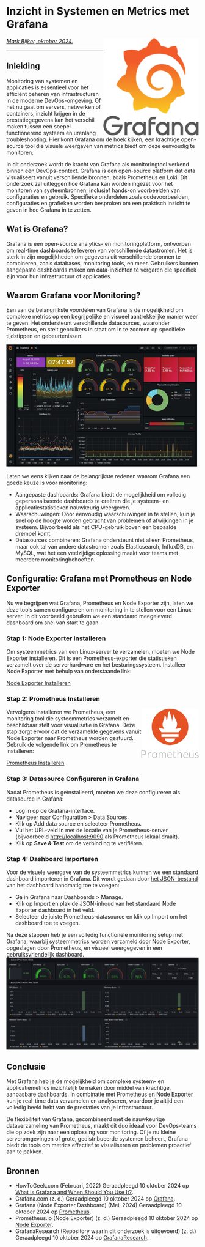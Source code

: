 # Inzicht in Systemen en Metrics met Grafana

<img src="plaatjes/grafana_logo.png" width="250" align="right" alt="Logo van Grafana" title="Logo van Grafana">

*[Mark Bijker, oktober 2024.](https://github.com/hanaim-devops/blog-MarkBijker)*
<hr/>

## Inleiding

Monitoring van systemen en applicaties is essentieel voor het efficiënt beheren van infrastructuren in de moderne DevOps-omgeving. Of het nu gaat om servers, netwerken of containers, inzicht krijgen in de prestatiegegevens kan het verschil maken tussen een soepel functionerend systeem en urenlang troubleshooting. Hier komt Grafana om de hoek kijken, een krachtige open-source tool die visuele weergaven van metrics biedt om deze eenvoudig te monitoren.

In dit onderzoek wordt de kracht van Grafana als monitoringtool verkend binnen een DevOps-context. Grafana is een open-source platform dat data visualiseert vanuit verschillende bronnen, zoals Prometheus en Loki. Dit onderzoek zal uitleggen hoe Grafana kan worden ingezet voor het monitoren van systeembronnen, inclusief hands-on voorbeelden van configuraties en gebruik. Specifieke onderdelen zoals codevoorbeelden, configuraties en grafieken worden besproken om een praktisch inzicht te geven in hoe Grafana in te zetten.

## Wat is Grafana?

Grafana is een open-source analytics- en monitoringplatform, ontworpen om real-time dashboards te leveren van verschillende datastromen. Het is sterk in zijn mogelijkheden om gegevens uit verschillende bronnen te combineren, zoals databases, monitoring tools, en meer. Gebruikers kunnen aangepaste dashboards maken om data-inzichten te vergaren die specifiek zijn voor hun infrastructuur of applicaties.

## Waarom Grafana voor Monitoring?

Een van de belangrijkste voordelen van Grafana is de mogelijkheid om complexe metrics op een begrijpelijke en visueel aantrekkelijke manier weer te geven. Het ondersteunt verschillende datasources, waaronder Prometheus, en stelt gebruikers in staat om in te zoomen op specifieke tijdstippen en gebeurtenissen.

<img src="plaatjes/grafana_graphs.png" width="500" alt="voorbeeld dashboard van Grafana" title="Voorbeeld dashboard van Grafana">

Laten we eens kijken naar de belangrijkste redenen waarom Grafana een goede keuze is voor monitoring:

- Aangepaste dashboards: Grafana biedt de mogelijkheid om volledig gepersonaliseerde dashboards te creëren die je systeem- en applicatiestatistieken nauwkeurig weergeven.
- Waarschuwingen: Door eenvoudig waarschuwingen in te stellen, kun je snel op de hoogte worden gebracht van problemen of afwijkingen in je systeem. Bijvoorbeeld als het CPU-gebruik boven een bepaalde drempel komt.
- Datasources combineren: Grafana ondersteunt niet alleen Prometheus, maar ook tal van andere datastromen zoals Elasticsearch, InfluxDB, en MySQL, wat het een veelzijdige oplossing maakt voor teams met meerdere monitoringbehoeften.

## Configuratie: Grafana met Prometheus en Node Exporter

Nu we begrijpen wat Grafana, Prometheus en Node Exporter zijn, laten we deze tools samen configureren om monitoring in te stellen voor een Linux-server. In dit voorbeeld gebruiken we een standaard meegeleverd dashboard om snel van start te gaan.

### Stap 1: Node Exporter Installeren

Om systeemmetrics van een Linux-server te verzamelen, moeten we Node Exporter installeren. Dit is een Prometheus-exporter die statistieken verzamelt over de serverhardware en het besturingssysteem. Installeer Node Exporter met behulp van onderstaande link:

[Node Exporter Installeren](https://prometheus.io/download/#:~:text=556adf78030370c461d059c8b4375e4296472a3af6036d217c979f68bcd5cb4e-,node_exporter,-Exporter%20for%20machine)

### Stap 2: Prometheus Installeren

<img src="plaatjes/prometheus_logo.jpg" width="150" align="right" alt="Logo van Prometheus" title="Logo van Prometheus">

Vervolgens installeren we Prometheus, een monitoring tool die systeemmetrics verzamelt en beschikbaar stelt voor visualisatie in Grafana. Deze stap zorgt ervoor dat de verzamelde gegevens vanuit Node Exporter naar Prometheus worden gestuurd. Gebruik de volgende link om Prometheus te installeren:

[Prometheus Installeren](https://prometheus.io/download/#:~:text=amd64-,prometheus,-The%20Prometheus%20monitoring)

### Stap 3: Datasource Configureren in Grafana

Nadat Prometheus is geïnstalleerd, moeten we deze configureren als datasource in Grafana:

- Log in op de Grafana-interface.
- Navigeer naar Configuration > Data Sources.
- Klik op Add data source en selecteer Prometheus.
- Vul het URL-veld in met de locatie van je Prometheus-server (bijvoorbeeld <http://localhost:9090> als Prometheus lokaal draait).
- Klik op **Save & Test** om de verbinding te verifiëren.

### Stap 4: Dashboard Importeren

Voor de visuele weergave van de systeemmetrics kunnen we een standaard dashboard importeren in Grafana. Dit wordt gedaan door [het JSON-bestand](dashboard.json) van het dashboard handmatig toe te voegen:

- Ga in Grafana naar Dashboards > Manage.
- Klik op Import en plak de JSON-inhoud van het standaard Node Exporter dashboard in het veld.
- Selecteer de juiste Prometheus-datasource en klik op Import om het dashboard toe te voegen.
  
Na deze stappen heb je een volledig functionele monitoring setup met Grafana, waarbij systeemmetrics worden verzameld door Node Exporter, opgeslagen door Prometheus, en visueel weergegeven in een gebruiksvriendelijk dashboard.
<img src="plaatjes/final_dashboard.png" alt="Uiteindelijk resultaat dashboard" title="Uiteindelijk resultaat dashboard">

## Conclusie

Met Grafana heb je de mogelijkheid om complexe systeem- en applicatiemetrics inzichtelijk te maken door middel van krachtige, aanpasbare dashboards. In combinatie met Prometheus en Node Exporter kun je real-time data verzamelen en analyseren, waardoor je altijd een volledig beeld hebt van de prestaties van je infrastructuur.

De flexibiliteit van Grafana, gecombineerd met de nauwkeurige dataverzameling van Prometheus, maakt dit duo ideaal voor DevOps-teams die op zoek zijn naar een oplossing voor monitoring. Of je nu kleine serveromgevingen of grote, gedistribueerde systemen beheert, Grafana biedt de tools om metrics effectief te visualiseren en problemen proactief aan te pakken.

## Bronnen
- HowToGeek.com (Februari, 2022) Geraadpleegd 10 oktober 2024 op [What is Grafana and When Should You Use It?](https://www.howtogeek.com/devops/what-is-grafana-and-when-should-you-use-it/).
- Grafana.com (z. d.) Geraadpleegd 10 oktober 2024 op [Grafana](https://grafana.com/).
- Grafana (Node Exporter Dashboard) (Mei, 2024) Geraadpleegd 10 oktober 2024 op [Prometheus](https://grafana.com/grafana/dashboards/1860-node-exporter-full/).
- Prometheus.io (Node Exporter) (z. d.) Geraadpleegd 10 oktober 2024 op [Node Exporter](https://prometheus.io/docs/guides/node-exporter/).
- GrafanaResearch (Repository waarin dit onderzoek is uitgevoerd) (z. d.) Geraadpleegd 10 oktober 2024 op [GrafanaResearch](https://github.com/MarkBijker/GrafanaResearch).
